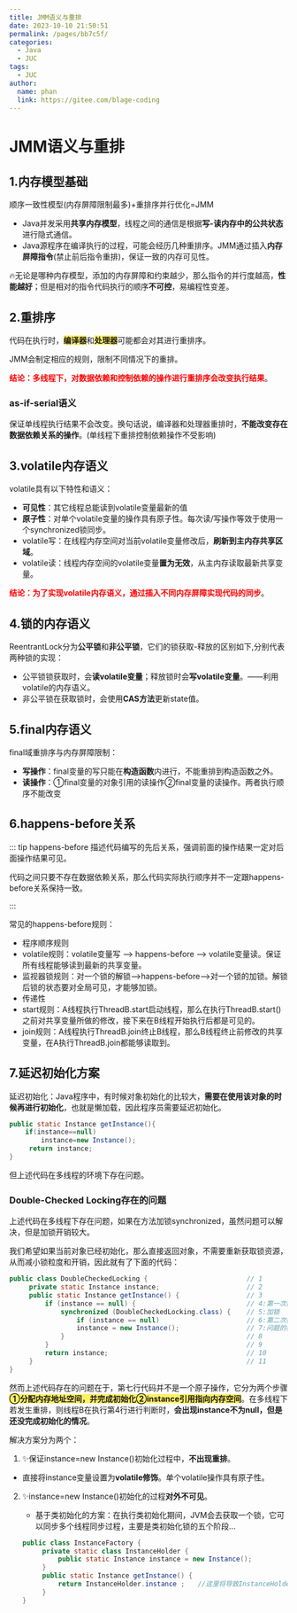 ```yaml
---
title: JMM语义与重排
date: 2023-10-10 21:50:51
permalink: /pages/bb7c5f/
categories:
  - Java
  - JUC
tags:
  - JUC
author: 
  name: phan
  link: https://gitee.com/blage-coding
---
```

# JMM语义与重排

## 1.内存模型基础

顺序一致性模型(内存屏障限制最多)+重排序并行优化=JMM

- Java并发采用**共享内存模型**，线程之间的通信是根据**写-读内存中的公共状态**进行隐式通信。
- Java源程序在编译执行的过程，可能会经历几种重排序。JMM通过插入**内存屏障指令**(禁止前后指令重排)，保证一致的内存可见性。

🔥无论是哪种内存模型，添加的内存屏障和约束越少，那么指令的并行度越高，**性能越好**；但是相对的指令代码执行的顺序**不可控**，易编程性变差。

## 2.重排序

代码在执行时，<font style="background: rgb(255, 240, 102)" >**编译器**</font>和<font style="background: rgb(255, 240, 102)" >**处理器**</font>可能都会对其进行重排序。

JMM会制定相应的规则，限制不同情况下的重排。

<font color="red">**结论：多线程下，对数据依赖和控制依赖的操作进行重排序会改变执行结果**</font>。

### as-if-serial语义

保证单线程执行结果不会改变。换句话说，编译器和处理器重排时，**不能改变存在数据依赖关系的操作**。(单线程下重排控制依赖操作不受影响)

## 3.volatile内存语义

volatile具有以下特性和语义：

- **可见性**：其它线程总能读到volatile变量最新的值
- **原子性**：对单个volatile变量的操作具有原子性。每次读/写操作等效于使用一个synchronized锁同步。
- volatile写：在线程内存空间对当前volatile变量修改后，**刷新到主内存共享区域**。
- volatile读：线程内存空间的volatile变量**置为无效**，从主内存读取最新共享变量。

<font color="red">**结论：为了实现volatile内存语义，通过插入不同内存屏障实现代码的同步**</font>。

## 4.锁的内存语义

ReentrantLock分为**公平锁**和**非公平锁**，它们的锁获取-释放的区别如下,分别代表两种锁的实现：

- 公平锁锁获取时，会**读volatile变量**；释放锁时会**写volatile变量**。——利用volatile的内存语义。
- 非公平锁在获取锁时，会使用**CAS方法**更新state值。

## 5.final内存语义

final域重排序与内存屏障限制：

- **写操作**：final变量的写只能在**构造函数**内进行，不能重排到构造函数之外。
- **读操作**：①final变量的对象引用的读操作②final变量的读操作。两者执行顺序不能改变

## 6.happens-before关系

::: tip happens-before
描述代码编写的先后关系，强调前面的操作结果一定对后面操作结果可见。

代码之间只要不存在数据依赖关系，那么代码实际执行顺序并不一定跟happens-before关系保持一致。

:::

常见的happens-before规则：

- 程序顺序规则
- volatile规则：volatile变量写 —> happens-before —> volatile变量读。保证所有线程能够读到最新的共享变量。
- 监视器锁规则：对一个锁的解锁—>happens-before—>对一个锁的加锁。解锁后锁的状态要对全局可见，才能够加锁。
- 传递性
- start规则：A线程执行ThreadB.start启动线程，那么在执行ThreadB.start()之前对共享变量所做的修改，接下来在B线程开始执行后都是可见的。
- join规则：A线程执行ThreadB.join终止B线程，那么B线程终止前修改的共享变量，在A执行ThreadB.join都能够读取到。

## 7.延迟初始化方案

延迟初始化：Java程序中，有时候对象初始化的比较大，**需要在使用该对象的时候再进行初始化**，也就是懒加载，因此程序员需要延迟初始化。

```java
public static Instance getInstance(){
	if(instance==null)
		instance=new Instance();
     return instance;
}
```

但上述代码在多线程的环境下存在问题。

### Double-Checked Locking存在的问题

上述代码在多线程下存在问题，如果在方法加锁synchronized，虽然问题可以解决，但是加锁开销较大。

我们希望如果当前对象已经初始化，那么直接返回对象，不需要重新获取锁资源，从而减小锁粒度和开销，因此就有了下面的代码：

```java
public class DoubleCheckedLocking { 						// 1
     private static Instance instance; 						// 2
     public static Instance getInstance() { 				// 3
         if (instance == null) { 							// 4:第一次检查
             synchronized (DoubleCheckedLocking.class) { 	// 5:加锁
                 if (instance == null) 						// 6:第二次检查
                 instance = new Instance(); 				// 7:问题的根源出在这里
             } 												// 8
         } 													// 9
         return instance; 									// 10
     } 														// 11
}
```

然而上述代码存在的问题在于，第七行代码并不是一个原子操作，它分为两个步骤<font style="background: rgb(255, 240, 102)" >**①分配内存地址空间，并完成初始化②instance引用指向内存空间**</font>。在多线程下若发生重排，则线程B在执行第4行进行判断时，**会出现instance不为null，但是还没完成初始化的情况**。

解决方案分为两个：

1. ✨保证instance=new Instance()初始化过程中，**不出现重排**。
   
- 直接将instance变量设置为**volatile修饰**。单个volatile操作具有原子性。
  
2. ✨instance=new Instance()初始化的过程**对外不可见**。

   - 基于类初始化的方案：在执行类初始化期间，JVM会去获取一个锁，它可以同步多个线程同步过程，主要是类初始化锁的五个阶段...

   ```java
   public class InstanceFactory {
        private static class InstanceHolder {
            public static Instance instance = new Instance();
        }
        public static Instance getInstance() {
            return InstanceHolder.instance ;　　//这里将导致InstanceHolder类被初始化
        }
   }
   ```

